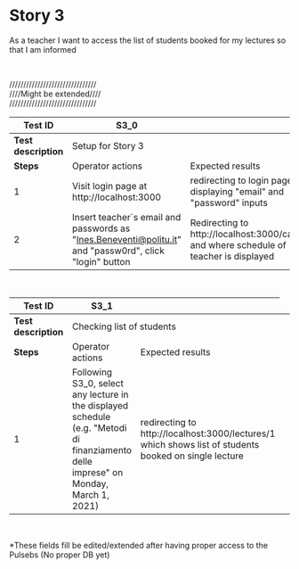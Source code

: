 # Story 3



As a teacher I want to access the list of students booked for my lectures so that I am informed

<br>

///////////////////////////////<br>
////Might be extended////<br>
///////////////////////////////<br>

| Test ID | S3_0 |  |
| --- | --- | --- |
| **Test description** <td colspan=2> Setup for Story 3 |
| **Steps** | Operator actions | Expected results |
| 1 | Visit login page at http://localhost:3000 | redirecting to login page displaying "email" and "password" inputs |
| 2 | Insert teacher`s email and passwords as "Ines.Beneventi@politu.it" and "passw0rd", click "login" button | Redirecting to  http://localhost:3000/calendar and where schedule of teacher is displayed|


<br>

| Test ID | S3_1 |  |
| --- | --- | --- |
| **Test description** <td colspan=2> Checking list of students |
| **Steps** | Operator actions | Expected results |
| 1 | Following S3_0, select any lecture in the displayed schedule (e.g. "Metodi di finanziamento delle imprese" on Monday, March 1, 2021) | redirecting to http://localhost:3000/lectures/1 which shows list of students booked on single lecture |




<br>

*These fields fill be edited/extended after having proper access to the Pulsebs (No proper DB yet)
